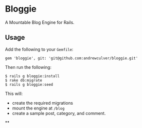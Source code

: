 # Bloggie

A Mountable Blog Engine for Rails.

## Usage

Add the following to your `Gemfile`:

    gem 'bloggie', git: 'git@github.com:andrewculver/bloggie.git'
    
Then run the following:

    $ rails g bloggie:install
    $ rake db:migrate
    $ rails g bloggie:seed

This will:

 * create the required migrations
 * mount the engine at `/blog`
 * create a sample post, category, and comment.

**